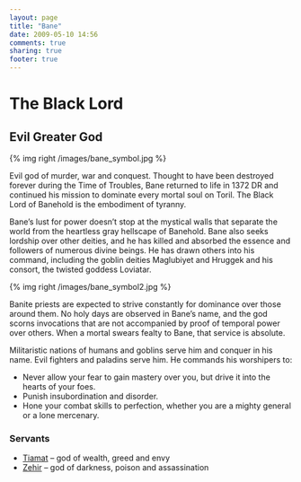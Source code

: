 ```yaml
---
layout: page
title: "Bane"
date: 2009-05-10 14:56
comments: true
sharing: true
footer: true
---
```

# The Black Lord
## Evil Greater God

{% img right /images/bane_symbol.jpg %}

Evil god of murder, war and conquest. Thought to have been destroyed forever during the Time of Troubles, Bane returned to life in 1372 DR and continued his mission to dominate every mortal soul on Toril. The Black Lord of Banehold is the embodiment of tyranny.

Bane’s lust for power doesn’t stop at the mystical walls that separate the world from the heartless gray hellscape of Banehold. Bane also seeks lordship over other deities, and he has killed and absorbed the essence and followers of numerous divine beings. He has drawn others into his command, including the goblin deities Maglubiyet and Hruggek and his consort, the twisted goddess Loviatar.

{% img right /images/bane_symbol2.jpg %}

Banite priests are expected to strive constantly for dominance over those around them. No holy days are observed in Bane’s name, and the god scorns invocations that are not accompanied by proof of temporal power over others. When a mortal swears fealty to Bane, that service is absolute.

Militaristic nations of humans and goblins serve him and conquer in his name. Evil fighters and paladins serve him. He commands his worshipers to:

* Never allow your fear to gain mastery over you, but drive it into the hearts of your foes.
* Punish insubordination and disorder.
* Hone your combat skills to perfection, whether you are a mighty general or a lone mercenary.

### Servants

* [Tiamat](/deities/Tiamat.html) – god of wealth, greed and envy
* [Zehir](/deities/Zehir.html) – god of darkness, poison and assassination
